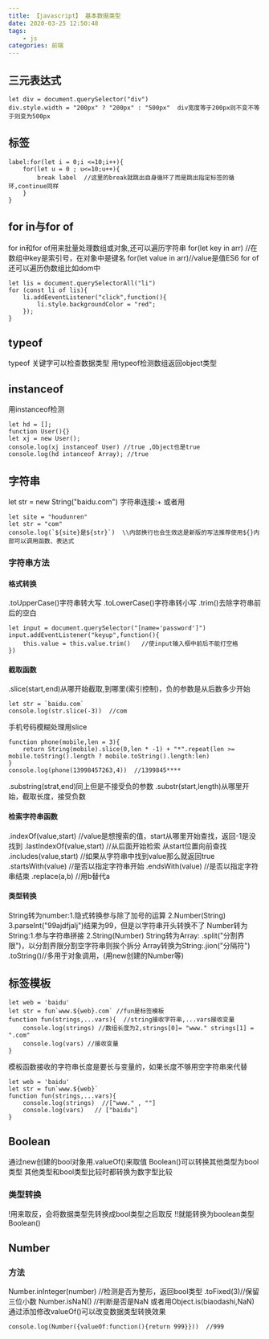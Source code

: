 ```yaml
---
title: 【javascript】 基本数据类型
date: 2020-03-25 12:50:48
tags:
    - js
categories: 前端
---
```



## 三元表达式

```(javascript)
let div = document.querySelector("div")
div.style.width = "200px" ? "200px" : "500px"  div宽度等于200px则不变不等于则变为500px
```

## 标签

```(javascript)
label:for(let i = 0;i <=10;i++){
    for(let u = 0 ; u<=10;u++){
        break label  //这里的break就跳出自身循环了而是跳出指定标签的循环,continue同样
    }
}
```

## for in与for of

for in和for of用来批量处理数组或对象,还可以遍历字符串
for(let key in arr) //在数组中key是索引号，在对象中是键名
for(let value in arr)//value是值ES6
for of 还可以遍历伪数组比如dom中

```(javascript)
let lis = document.querySelectorAll("li")
for (const li of lis){
    li.addEeventListener("click",function(){
        li.style.backgroundColor = "red";
    });
}
```

## typeof

typeof 关键字可以检查数据类型
用typeof检测数组返回object类型

## instanceof

用instanceof检测

```(javascript)
let hd = [];
function User(){}
let xj = new User();
console.log(xj instanceof User) //true ,Object也是true
console.log(hd intanceof Array); //true
```
<!-- more -->

## 字符串

let str = new String("baidu.com")
字符串连接:+
或者用

```(javascript)
let site = "houdunren"
let str = "com"
console.log(`${site}是${str}`)  \\内部换行也会生效这是新版的写法推荐使用${}内部可以调用函数、表达式
```

### 字符串方法

#### 格式转换

.toUpperCase()字符串转大写
.toLowerCase()字符串转小写
.trim()去除字符串前后的空白

```(javascript)
let input = document.querySelector("[name='password']")
input.addEventListener("keyup",function(){
    this.value = this.value.trim()   //使input输入框中前后不能打空格
})
```

#### 截取函数

.slice(start,end)从哪开始截取,到哪里(索引控制)，负的参数是从后数多少开始

```(javascript)
let str = `baidu.com`
console.log(str.slice(-3))  //com
```

手机号码模糊处理用slice

```(javascript)
function phone(mobile,len = 3){
    return String(mobile).slice(0,len * -1) + "*".repeat(len >= mobile.toString().length ? mobile.toString().length:len)
}
console.log(phone(13998457263,4))  //1399845****
```

.substring(strat,end)同上但是不接受负的参数
.substr(start,length)从哪里开始，截取长度，接受负数

#### 检索字符串函数

.indexOf(value,start)  //value是想搜索的值，start从哪里开始查找，返回-1是没找到
.lastIndexOf(value,start)  //从后面开始检索 从start位置向前查找
.includes(value,start)  //如果从字符串中找到value那么就返回true
.startsWith(value)  //是否以指定字符串开始
.endsWith(value)   //是否以指定字符串结束
.replace(a,b)   //用b替代a

#### 类型转换

String转为number:1.隐式转换参与除了加号的运算 2.Number(String) 3.parseInt("99ajdfjalj")结果为99，但是以字符串开头转换不了
Number转为String:1.参与字符串拼接 2.String(Number)
String转为Array: .split("分割界限")，以分割界限分割空字符串则挨个拆分
Array转换为String:.jion("分隔符")
.toString()//多用于对象调用，(用new创建的Number等)

## 标签模板

```(javascript)
let web = 'baidu'
let str = fun`www.${web}.com` //fun是标签模板
function fun(strings,...vars){  //string接收字符串,...vars接收变量  
    console.log(strings) //数组长度为2,strings[0]= "www." strings[1] = ".com"
    console.log(vars) //接收变量
}
```

模板函数接收的字符串长度是要长与变量的，如果长度不够用空字符串来代替

```(javascript)
let web = 'baidu'
let str = fun`www.${web}`
function fun(strings,...vars){
    console.log(strings)  //["www." , ""]
    console.log(vars)   // ["baidu"]
}
```


## Boolean

通过new创建的bool对象用.valueOf()来取值
Boolean()可以转换其他类型为bool类型
其他类型和bool类型比较时都转换为数字型比较

### 类型转换

!用来取反，会将数据类型先转换成bool类型之后取反
!!就能转换为boolean类型
Boolean()

## Number

### 方法

Number.inInteger(number) //检测是否为整形，返回bool类型
.toFixed(3)//保留三位小数
Number.isNaN()  //判断是否是NaN  或者用Object.is(biaodashi,NaN)
通过添加修改valueOf()可以改变数据类型转换效果
```
console.log(Number({valueOf:function(){return 999}}))  //999
```
